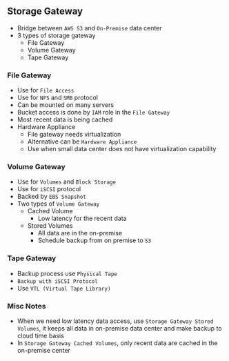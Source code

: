 ## Storage Gateway

- Bridge between `AWS S3` and `On-Premise` data center
- 3 types of storage gateway
  - File Gateway
  - Volume Gateway
  - Tape Gateway

### File Gateway

- Use for `File Access`
- Use for `NFS` and `SMB` protocol
- Can be mounted on many servers
- Bucket access is done by `IAM` role in the `File Gateway`
- Most recent data is being cached
- Hardware Appliance
  - File gateway needs virtualization
  - Alternative can be `Hardware Appliance`
  - Use when small data center does not have virtualization capability

### Volume Gateway

- Use for `Volumes` and `Block Storage`
- Use for `iSCSI` protocol
- Backed by `EBS Snapshot`
- Two types of `Volume Gateway`
  - Cached Volume
    - Low latency for the recent data
  - Stored Volumes
    - All data are in the on-premise
    - Schedule backup from on premise to `S3`

### Tape Gateway

- Backup process use `Physical Tape`
- `Backup with iSCSI Protocol`
- Use `VTL (Virtual Tape Library)`

### Misc Notes

- When we need low latency data access, use `Storage Gateway Stored Volumes`, it keeps all data in on-premise data center and make backup to cloud time basis
- In `Storage Gateway Cached Volumes`, only recent data are cached in the on-premise center
